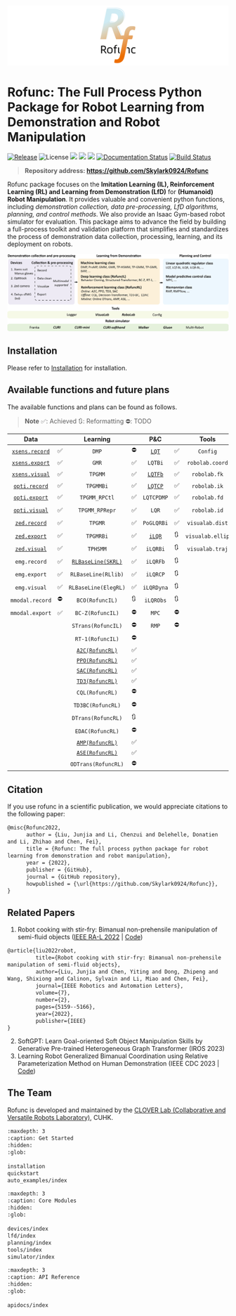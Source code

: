 ![](../img/logo7.png)

# Rofunc: The Full Process Python Package for Robot Learning from Demonstration and Robot Manipulation

[![Release](https://img.shields.io/github/v/release/Skylark0924/Rofunc)](https://pypi.org/project/rofunc/)
![License](https://img.shields.io/github/license/Skylark0924/Rofunc?color=blue)
![](https://img.shields.io/github/downloads/skylark0924/Rofunc/total)
[![](https://img.shields.io/github/issues-closed-raw/Skylark0924/Rofunc?color=brightgreen)](https://github.com/Skylark0924/Rofunc/issues?q=is%3Aissue+is%3Aclosed)
[![](https://img.shields.io/github/issues-raw/Skylark0924/Rofunc?color=orange)](https://github.com/Skylark0924/Rofunc/issues?q=is%3Aopen+is%3Aissue)
[![Documentation Status](https://readthedocs.org/projects/rofunc/badge/?version=latest)](https://rofunc.readthedocs.io/en/latest/?badge=latest)
[![Build Status](https://img.shields.io/endpoint.svg?url=https%3A%2F%2Factions-badge.atrox.dev%2FSkylark0924%2FRofunc%2Fbadge%3Fref%3Dmain&style=flat)](https://actions-badge.atrox.dev/Skylark0924/Rofunc/goto?ref=main)

> **Repository address: https://github.com/Skylark0924/Rofunc**

Rofunc package focuses on the **Imitation Learning (IL), Reinforcement Learning (RL) and Learning from Demonstration (LfD)** for 
**(Humanoid) Robot Manipulation**. It provides valuable and convenient python functions, including _demonstration collection, data
pre-processing, LfD algorithms, planning, and control methods_. We also provide an Isaac Gym-based robot simulator for
evaluation. This package aims to advance the field by building a full-process toolkit and validation platform that
simplifies and standardizes the process of demonstration data collection, processing, learning, and its deployment on
robots.

![](../img/pipeline.png)

## Installation

Please refer to [Installation](https://rofunc.readthedocs.io/en/latest/installation.html) for installation.


## Available functions and future plans

The available functions and plans can be found as follows.

> **Note**
> ✅: Achieved 🔃: Reformatting ⛔: TODO

|                                      Data                                       |   |                                           Learning                                           |    |                                   P&C                                   |     |      Tools       |    |                                 Simulator                                 |    |
|:-------------------------------------------------------------------------------:|---|:--------------------------------------------------------------------------------------------:|----|:-----------------------------------------------------------------------:|-----|:----------------:|----|:-------------------------------------------------------------------------:|----|
|  [`xsens.record`](https://rofunc.readthedocs.io/en/latest/devices/xsens.html)   | ✅ |                                            `DMP`                                             | ⛔  |   [`LQT`](https://rofunc.readthedocs.io/en/latest/planning/lqt.html)    | ✅   |     `Config`     | ✅  | [`Franka`](https://rofunc.readthedocs.io/en/latest/simulator/franka.html) | ✅  |
|  [`xsens.export`](https://rofunc.readthedocs.io/en/latest/devices/xsens.html)   | ✅ |                                            `GMR`                                             | ✅  |                                 `LQTBi`                                 | ✅   | `robolab.coord`  | ✅  |   [`CURI`](https://rofunc.readthedocs.io/en/latest/simulator/curi.html)   | ✅  |
|  [`xsens.visual`](https://rofunc.readthedocs.io/en/latest/devices/xsens.html)   | ✅ |                                           `TPGMM`                                            | ✅  | [`LQTFb`](https://rofunc.readthedocs.io/en/latest/planning/lqt_fb.html) | ✅   |   `robolab.fk`   | ✅  |                                `CURIMini`                                 | 🔃 |
| [`opti.record`](https://rofunc.readthedocs.io/en/latest/devices/optitrack.html) | ✅ |                                          `TPGMMBi`                                           | ✅  | [`LQTCP`](https://rofunc.readthedocs.io/en/latest/planning/lqt_cp.html) | ✅   |   `robolab.ik`   | ✅  |                              `CURISoftHand`                               | ✅  |
| [`opti.export`](https://rofunc.readthedocs.io/en/latest/devices/optitrack.html) | ✅ |                                        `TPGMM_RPCtl`                                         | ✅  |                               `LQTCPDMP`                                | ✅   |   `robolab.fd`   | ⛔  |                                 `Walker`                                  | ✅  |
| [`opti.visual`](https://rofunc.readthedocs.io/en/latest/devices/optitrack.html) | ✅ |                                        `TPGMM_RPRepr`                                        | ✅  |                                  `LQR`                                  | ✅   |   `robolab.id`   | ⛔  |                                  `Gluon`                                  | 🔃 |
|    [`zed.record`](https://rofunc.readthedocs.io/en/latest/devices/zed.html)     | ✅ |                                           `TPGMR`                                            | ✅  |                               `PoGLQRBi`                                | ✅   | `visualab.dist`  | ✅  |                                 `Baxter`                                  | 🔃 |
|    [`zed.export`](https://rofunc.readthedocs.io/en/latest/devices/zed.html)     | ✅ |                                          `TPGMRBi`                                           | ✅  |  [`iLQR`](https://rofunc.readthedocs.io/en/latest/planning/ilqr.html)   | 🔃  | `visualab.ellip` | ✅  |                                 `Sawyer`                                  | 🔃 |
|    [`zed.visual`](https://rofunc.readthedocs.io/en/latest/devices/zed.html)     | ✅ |                                           `TPHSMM`                                           | ✅  |                                `iLQRBi`                                 | 🔃  | `visualab.traj`  | ✅  |                               `Multi-Robot`                               | ✅  |
|                                  `emg.record`                                   | ✅ |       [`RLBaseLine(SKRL)`](https://rofunc.readthedocs.io/en/latest/lfd/RLBaseLine/SKRL.html) | ✅  |                                `iLQRFb`                                 | 🔃  |                  |    |                                                                           |    |
|                                  `emg.export`                                   | ✅ |                                     `RLBaseLine(RLlib)`                                      | ✅  |                                `iLQRCP`                                 | 🔃  |                  |    |                                                                           |    |
|                                  `emg.visual`                                   | ✅ |                                     `RLBaseLine(ElegRL)`                                     | ✅  |                               `iLQRDyna`                                | 🔃  |                  |    |                                                                           |    |
|                                 `mmodal.record`                                 | ⛔ |                                       `BCO(RofuncIL)`                                        | 🔃 |                                `iLQRObs`                                | 🔃  |                  |    |                                                                           |    |
|                                 `mmodal.export`                                 | ✅ |                                       `BC-Z(RofuncIL)`                                       | ⛔  |                                  `MPC`                                  | ⛔   |                  |    |                                                                           |    |
|                                                                                 |   |                                      `STrans(RofuncIL)`                                      | ⛔  |                                  `RMP`                                  | ⛔   |                  |    |                                                                           |    |
|                                                                                 |   |                                       `RT-1(RofuncIL)`                                       | ⛔  |                                                                         |     |                  |    |                                                                           |    |
|                                                                                 |   |       [`A2C(RofuncRL)`](https://rofunc.readthedocs.io/en/latest/lfd/RofuncRL/A2C.html)       | ✅  |                                                                         |     |                  |    |                                                                           |    |
|                                                                                 |   |       [`PPO(RofuncRL)`](https://rofunc.readthedocs.io/en/latest/lfd/RofuncRL/PPO.html)       | ✅  |                                                                         |     |                  |    |                                                                           |    |
|                                                                                 |   |       [`SAC(RofuncRL)`](https://rofunc.readthedocs.io/en/latest/lfd/RofuncRL/SAC.html)       | ✅  |                                                                         |     |                  |    |                                                                           |    |
|                                                                                 |   |       [`TD3(RofuncRL)`](https://rofunc.readthedocs.io/en/latest/lfd/RofuncRL/TD3.html)       | ✅  |                                                                         |     |                  |    |                                                                           |    |
|                                                                                 |   |                                       `CQL(RofuncRL)`                                        | ⛔  |                                                                         |     |                  |    |                                                                           |    |
|                                                                                 |   |                                      `TD3BC(RofuncRL)`                                       | ⛔  |                                                                         |     |                  |    |                                                                           |    |
|                                                                                 |   |                                      `DTrans(RofuncRL)`                                      | 🔃 |                                                                         |     |                  |    |                                                                           |    |
|                                                                                 |   |                                       `EDAC(RofuncRL)`                                       | ⛔  |                                                                         |     |                  |    |                                                                           |    |
|                                                                                 |   |       [`AMP(RofuncRL)`](https://rofunc.readthedocs.io/en/latest/lfd/RofuncRL/AMP.html)       | ✅  |                                                                         |     |                  |    |                                                                           |    |
|                                                                                 |   |       [`ASE(RofuncRL)`](https://rofunc.readthedocs.io/en/latest/lfd/RofuncRL/ASE.html)       | ✅  |                                                                         |     |                  |    |                                                                           |    |
|                                                                                 |   |                                     `ODTrans(RofuncRL)`                                      | ⛔  |                                                                         |     |                  |    |                                                                           |    |

## Citation

If you use rofunc in a scientific publication, we would appreciate citations to the following paper:

```
@misc{Rofunc2022,
      author = {Liu, Junjia and Li, Chenzui and Delehelle, Donatien and Li, Zhihao and Chen, Fei},
      title = {Rofunc: The full process python package for robot learning from demonstration and robot manipulation},
      year = {2022},
      publisher = {GitHub},
      journal = {GitHub repository},
      howpublished = {\url{https://github.com/Skylark0924/Rofunc}},
}
```

## Related Papers

1. Robot cooking with stir-fry: Bimanual non-prehensile manipulation of semi-fluid objects ([IEEE RA-L 2022](https://arxiv.org/abs/2205.05960) | [Code](./rofunc/learning/dl/structured_transformer/strans.py))
```
@article{liu2022robot,
         title={Robot cooking with stir-fry: Bimanual non-prehensile manipulation of semi-fluid objects},
         author={Liu, Junjia and Chen, Yiting and Dong, Zhipeng and Wang, Shixiong and Calinon, Sylvain and Li, Miao and Chen, Fei},
         journal={IEEE Robotics and Automation Letters},
         volume={7},
         number={2},
         pages={5159--5166},
         year={2022},
         publisher={IEEE}
}
```
2. SoftGPT: Learn Goal-oriented Soft Object Manipulation Skills by Generative Pre-trained Heterogeneous Graph Transformer (IROS 2023)
3. Learning Robot Generalized Bimanual Coordination using Relative Parameterization Method on Human Demonstration (IEEE CDC 2023 | [Code](./rofunc/learning/ml/tpgmm.py))


## The Team

Rofunc is developed and maintained by the [CLOVER Lab (Collaborative and Versatile Robots Laboratory)](https://feichenlab.com/), CUHK.


```{toctree}
:maxdepth: 3
:caption: Get Started
:hidden:
:glob:

installation
quickstart
auto_examples/index
```

```{toctree}
:maxdepth: 3
:caption: Core Modules
:hidden:
:glob:

devices/index
lfd/index
planning/index
tools/index
simulator/index
```

```{toctree}
:maxdepth: 3
:caption: API Reference
:hidden:
:glob:

apidocs/index
```